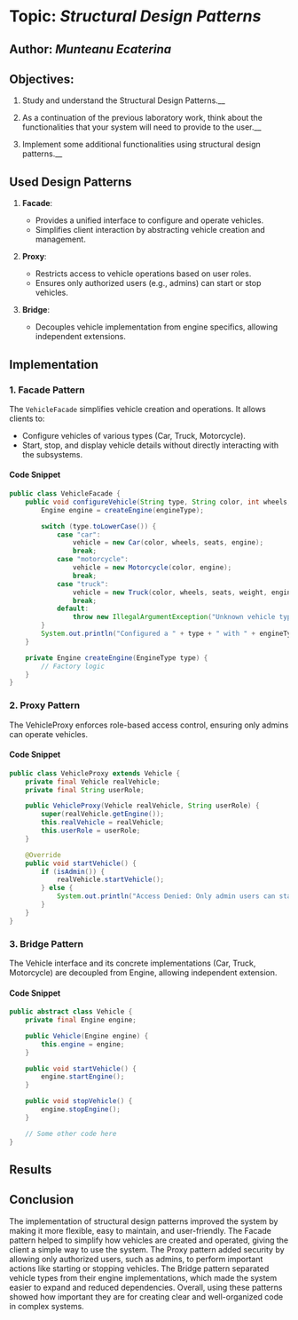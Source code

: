 # Topic: *Structural Design Patterns*
Author: *Munteanu Ecaterina*
------
## Objectives:
1. Study and understand the Structural Design Patterns.__

2. As a continuation of the previous laboratory work, think about the functionalities that your system will need to provide to the user.__

3. Implement some additional functionalities using structural design patterns.__

## Used Design Patterns
1. **Facade**:
   - Provides a unified interface to configure and operate vehicles.
   - Simplifies client interaction by abstracting vehicle creation and management.

2. **Proxy**:
   - Restricts access to vehicle operations based on user roles.
   - Ensures only authorized users (e.g., admins) can start or stop vehicles.

3. **Bridge**:
   - Decouples vehicle implementation from engine specifics, allowing independent extensions.

## Implementation

### 1. Facade Pattern
The `VehicleFacade` simplifies vehicle creation and operations. It allows clients to:
- Configure vehicles of various types (Car, Truck, Motorcycle).
- Start, stop, and display vehicle details without directly interacting with the subsystems.

#### Code Snippet
```java
public class VehicleFacade {
    public void configureVehicle(String type, String color, int wheels, int seats, double weight, EngineType engineType) {
        Engine engine = createEngine(engineType);

        switch (type.toLowerCase()) {
            case "car":
                vehicle = new Car(color, wheels, seats, engine);
                break;
            case "motorcycle":
                vehicle = new Motorcycle(color, engine);
                break;
            case "truck":
                vehicle = new Truck(color, wheels, seats, weight, engine);
                break;
            default:
                throw new IllegalArgumentException("Unknown vehicle type: " + type);
        }
        System.out.println("Configured a " + type + " with " + engineType + " engine.");
    }

    private Engine createEngine(EngineType type) {
        // Factory logic
    }
}
```

### 2. Proxy Pattern
The VehicleProxy enforces role-based access control, ensuring only admins can operate vehicles.

#### Code Snippet
```java
public class VehicleProxy extends Vehicle {
    private final Vehicle realVehicle;
    private final String userRole;

    public VehicleProxy(Vehicle realVehicle, String userRole) {
        super(realVehicle.getEngine());
        this.realVehicle = realVehicle;
        this.userRole = userRole;
    }

    @Override
    public void startVehicle() {
        if (isAdmin()) {
            realVehicle.startVehicle();
        } else {
            System.out.println("Access Denied: Only admin users can start the vehicle.");
        }
    }
}
```

### 3. Bridge Pattern
The Vehicle interface and its concrete implementations (Car, Truck, Motorcycle) are decoupled from Engine, allowing independent extension.

#### Code Snippet
```java
public abstract class Vehicle {
    private final Engine engine;

    public Vehicle(Engine engine) {
        this.engine = engine;
    }

    public void startVehicle() {
        engine.startEngine();
    }

    public void stopVehicle() {
        engine.stopEngine();
    }

    // Some other code here
}
```

## Results


## Conclusion

  The implementation of structural design patterns improved the system by making it more flexible, easy to maintain, and user-friendly. The Facade pattern helped to simplify how vehicles are created and operated, giving the client a simple way to use the system. The Proxy pattern added security by allowing only authorized users, such as admins, to perform important actions like starting or stopping vehicles. The Bridge pattern separated vehicle types from their engine implementations, which made the system easier to expand and reduced dependencies. Overall, using these patterns showed how important they are for creating clear and well-organized code in complex systems.
